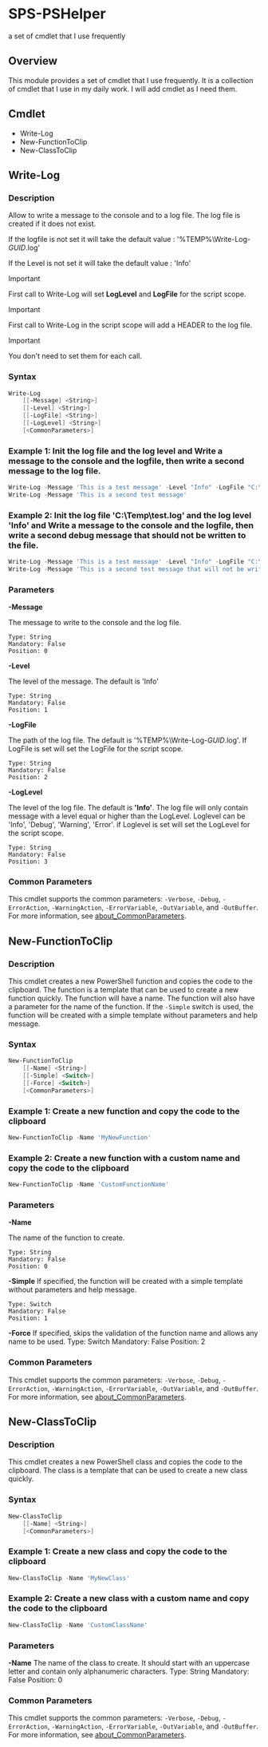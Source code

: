 # SPS-PSHelper
 a set of cmdlet that I use frequently

## Overview
This module provides a set of cmdlet that I use frequently. It is a collection of cmdlet that I use in my daily work. I will add cmdlet as I need them.

## Cmdlet
- Write-Log
- New-FunctionToClip
- New-ClassToClip

## Write-Log

### Description

Allow to write a message to the console and to a log file. The log file is created if it does not exist.

If the logfile is not set it will take the default value : '%TEMP%\Write-Log-*GUID*.log'

If the Level is not set it will take the default value : 'Info'

> [!IMPORTANT]
> First call to Write-Log will set **LogLevel** and **LogFile** for the script scope. 

> [!IMPORTANT]
> First call to Write-Log in the script scope will add a HEADER to the log file.

> [!IMPORTANT]
> You don't need to set them for each call. 

### Syntax
```powershell
Write-Log 
    [[-Message] <String>] 
    [[-Level] <String>] 
    [[-LogFile] <String>]
    [[-LogLevel] <String>]
    [<CommonParameters>]
```
### Example 1: Init the log file and the log level and Write a message to the console and the logfile, then write a second message to the log file.

```powershell
Write-Log -Message 'This is a test message' -Level "Info" -LogFile "C:\Temp\test.log" -LogLevel "Info"
Write-Log -Message 'This is a second test message'
```
### Example 2: Init the log file 'C:\Temp\test.log' and the log level 'Info' and Write a message to the console and the logfile, then write a second debug message that should not be written to the file.

```powershell
Write-Log -Message 'This is a test message' -Level "Info" -LogFile "C:\Temp\test.log" -LogLevel "Info"
Write-Log -Message 'This is a second test message that will not be written' -Level "Debug"
```
### Parameters
**\-Message**

The message to write to the console and the log file.

    Type: String
    Mandatory: False
    Position: 0

**\-Level**

The level of the message. The default is 'Info'

    Type: String
    Mandatory: False
    Position: 1

**\-LogFile**

The path of the log file. The default is '%TEMP%\Write-Log-*GUID*.log'. If LogFile is set will set the LogFile for the script scope.

    Type: String
    Mandatory: False
    Position: 2

**\-LogLevel**

The level of the log file. The default is **'Info'**. The log file will only contain message with a level equal or higher than the LogLevel. Loglevel can be 'Info', 'Debug', 'Warning', 'Error'. if Loglevel is set will set the LogLevel for the script scope.

    Type: String
    Mandatory: False
    Position: 3
### Common Parameters
This cmdlet supports the common parameters: `-Verbose`, `-Debug`, `-ErrorAction`, `-WarningAction`, `-ErrorVariable`, `-OutVariable`, and `-OutBuffer`. For more information, see [about_CommonParameters](https://go.microsoft.com/fwlink/?LinkID=113216).

## New-FunctionToClip
### Description
This cmdlet creates a new PowerShell function and copies the code to the clipboard. The function is a template that can be used to create a new function quickly. The function will have a name. The function will also have a parameter for the name of the function. If the `-Simple` switch is used, the function will be created with a simple template without parameters and help message.
### Syntax
```powershell
New-FunctionToClip
    [[-Name] <String>]
    [[-Simple] <Switch>]
    [[-Force] <Switch>]
    [<CommonParameters>]
```
### Example 1: Create a new function and copy the code to the clipboard
```powershell
New-FunctionToClip -Name 'MyNewFunction'
```
### Example 2: Create a new function with a custom name and copy the code to the clipboard
```powershell
New-FunctionToClip -Name 'CustomFunctionName'
```
### Parameters
**\-Name**

The name of the function to create.

    Type: String
    Mandatory: False
    Position: 0

**\-Simple**
If specified, the function will be created with a simple template without parameters and help message.

    Type: Switch
    Mandatory: False
    Position: 1

**\-Force**
If specified, skips the validation of the function name and allows any name to be used.
    Type: Switch
    Mandatory: False
    Position: 2
### Common Parameters
This cmdlet supports the common parameters: `-Verbose`, `-Debug`, `-ErrorAction`, `-WarningAction`, `-ErrorVariable`, `-OutVariable`, and `-OutBuffer`. For more information, see [about_CommonParameters](https://go.microsoft.com/fwlink/?LinkID=113216).
## New-ClassToClip
### Description
This cmdlet creates a new PowerShell class and copies the code to the clipboard. The class is a template that can be used to create a new class quickly.
### Syntax
```powershell
New-ClassToClip
    [[-Name] <String>]
    [<CommonParameters>]
```
### Example 1: Create a new class and copy the code to the clipboard
```powershell
New-ClassToClip -Name 'MyNewClass'
```
### Example 2: Create a new class with a custom name and copy the code to the clipboard
```powershell
New-ClassToClip -Name 'CustomClassName'
```
### Parameters
**\-Name**
The name of the class to create. It should start with an uppercase letter and contain only alphanumeric characters.
    Type: String
    Mandatory: False
    Position: 0
### Common Parameters
This cmdlet supports the common parameters: `-Verbose`, `-Debug`, `-ErrorAction`, `-WarningAction`, `-ErrorVariable`, `-OutVariable`, and `-OutBuffer`. For more information, see [about_CommonParameters](https://go.microsoft.com/fwlink/?LinkID=113216).

